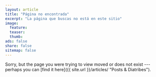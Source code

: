 ```yaml
---
layout: article
title: "Página no encontrada"
excerpt: "La página que buscas no está en este sitio"
image:
  feature:
  teaser:
  thumb:
ads: false
share: false
sitemap: false
---
```


Sorry, but the page you were trying to view moved or does not exist --- perhaps you can [find it here]({{ site.url }}/articles/ "Posts & Diatribes").

<script type="text/javascript">
  var GOOG_FIXURL_LANG = 'es';
  var GOOG_FIXURL_SITE = 'https://aprendeconalf.es/ebaco'
</script>
<script type="text/javascript" src="https://linkhelp.clients.google.com/tbproxy/lh/wm/fixurl.js"></script>